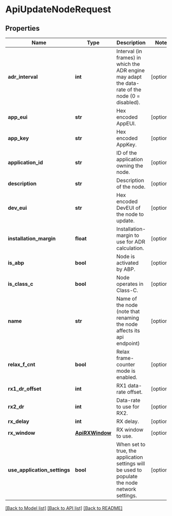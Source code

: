 # ApiUpdateNodeRequest

## Properties
Name | Type | Description | Notes
------------ | ------------- | ------------- | -------------
**adr_interval** | **int** | Interval (in frames) in which the ADR engine may adapt the data-rate of the node (0 &#x3D; disabled). | [optional] 
**app_eui** | **str** | Hex encoded AppEUI. | [optional] 
**app_key** | **str** | Hex encoded AppKey. | [optional] 
**application_id** | **str** | ID of the application owning the node. | [optional] 
**description** | **str** | Description of the node. | [optional] 
**dev_eui** | **str** | Hex encoded DevEUI of the node to update. | [optional] 
**installation_margin** | **float** | Installation-margin to use for ADR calculation. | [optional] 
**is_abp** | **bool** | Node is activated by ABP. | [optional] 
**is_class_c** | **bool** | Node operates in Class-C. | [optional] 
**name** | **str** | Name of the node (note that renaming the node affects its api endpoint) | [optional] 
**relax_f_cnt** | **bool** | Relax frame-counter mode is enabled. | [optional] 
**rx1_dr_offset** | **int** | RX1 data-rate offset. | [optional] 
**rx2_dr** | **int** | Data-rate to use for RX2. | [optional] 
**rx_delay** | **int** | RX delay. | [optional] 
**rx_window** | [**ApiRXWindow**](ApiRXWindow.md) | RX window to use. | [optional] 
**use_application_settings** | **bool** | When set to true, the application settings will be used to populate the node network settings. | [optional] 

[[Back to Model list]](../README.md#documentation-for-models) [[Back to API list]](../README.md#documentation-for-api-endpoints) [[Back to README]](../README.md)



